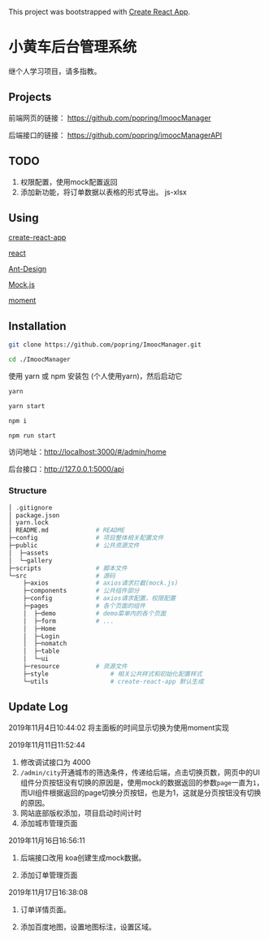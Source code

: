 This project was bootstrapped with [Create React App](https://github.com/facebook/create-react-app).

# 小黄车后台管理系统

继个人学习项目，请多指教。

## Projects

前端网页的链接： https://github.com/popring/ImoocManager 

后端接口的链接： https://github.com/popring/imoocManagerAPI 

## TODO
1. 权限配置，使用mock配置返回
3. 添加新功能，将订单数据以表格的形式导出。 js-xlsx
## Using

[create-react-app](https://www.npmjs.com/package/create-react-app)

[react](https://zh-hans.reactjs.org/)

[Ant-Design](https://ant.design/)

[Mock.js](http://mockjs.com/)

[moment](https://momentjs.com/)

## Installation

```bash
git clone https://github.com/popring/ImoocManager.git

cd ./ImoocManager
```

使用 yarn 或 npm 安装包 (个人使用yarn)，然后启动它

```bash
yarn

yarn start
```

```bash
npm i

npm run start
```

访问地址：[http://localhost:3000/#/admin/home](http://localhost:3000/#/admin/home)

后台接口：http://127.0.0.1:5000/api

### Structure

```bash
│ .gitignore
│ package.json
│ yarn.lock				
│ README.md				# README
├─config				# 项目整体相关配置文件
├─public				# 公共资源文件
│  ├─assets
│  └─gallery
├─scripts				# 脚本文件
└─src					# 源码
    ├─axios				# axios请求拦截(mock.js)
    ├─components		# 公共组件部分
    ├─config			# axios请求配置，权限配置
    ├─pages				# 各个页面的组件
    │  ├─demo			# demo菜单内的各个页面
    │  ├─form			# ...
    │  ├─Home
    │  ├─Login
    │  ├─nomatch
    │  ├─table
    │  └─ui
    ├─resource			# 资源文件
    ├─style					# 相关公共样式和初始化配置样式
    └─utils					# create-react-app 默认生成
```


##  Update Log 
2019年11月4日10:44:02
将主面板的时间显示切换为使用moment实现



2019年11月11日11:52:44

1. 修改调试接口为 4000
2.  `/admin/city`开通城市的筛选条件，传递给后端，点击切换页数，网页中的UI组件分页按钮没有切换的原因是，使用mock的数据返回的参数`page`一直为`1`，而UI组件根据返回的page切换分页按钮，也是为1，这就是分页按钮没有切换的原因。
3. 网站底部版权添加，项目启动时间计时
4. 添加城市管理页面



2019年11月16日16:56:11

1. 后端接口改用 koa创建生成mock数据。

2. 添加订单管理页面


2019年11月17日16:38:08

1. 订单详情页面。

2. 添加百度地图，设置地图标注，设置区域。